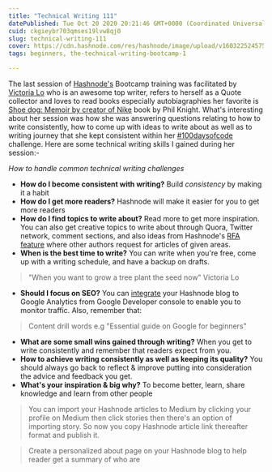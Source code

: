 ```yaml
---
title: "Technical Writing 111"
datePublished: Tue Oct 20 2020 20:21:46 GMT+0000 (Coordinated Universal Time)
cuid: ckgieybr703qmses19lvw8qj0
slug: technical-writing-111
cover: https://cdn.hashnode.com/res/hashnode/image/upload/v1603225245759/OxImASP-B.png
tags: beginners, the-technical-writing-bootcamp-1

---
```


The last session of [Hashnode's](hashnode.com) Bootcamp training was facilitated by [Victoria Lo]() who is an awesome top writer, refers to herself as a Quote collector and loves to read books especially autobiagraphies her favorite is [Shoe dog: Memoir by creator of Nike](https://g.co/kgs/kcNf7T) book by Phil Knight. What's interesting about her session was how she was answering questions relating to how to write consistently, how to come up with ideas to write about as well as to writing journey that she kept consistent within her [#100daysofcode](https://www.100daysofcode.com/) challenge. Here are some technical writing skills I gained during her session:-

*How to handle common technical writing challenges*

- **How do I become consistent with writing?**
 Build *consistency* by making it a habit  
- **How do I get more readers?**
 Hashnode will make it easier for you to get more readers
- **How do I find topics to write about?**
 Read more to get more inspiration. You can also get creative topics to write about through Quora, Twitter network, comment sections, and also ideas from Hashnode's [RFA feature](https://hashnode.com/rfa) where other authors request for articles of given areas.
- **When is the best time to write?**
You can write when you're free, come up with a writing schedule, and have a backup on drafts.
> "When you want to grow a tree plant the seed now" Victoria Lo
- **Should I focus on SEO?**
You can [integrate](https://hashnode.com/5f4a98e25ee1ba597542e0b2/dashboard/integrations) your Hashnode blog to Google Analytics from Google Developer console to enable you to monitor traffic. Also, remember that:
> Content drill words e.g "Essential guide on Google for beginners"
- **What are some small wins gained through writing?**
When you get to write consistently and remember that readers expect from you.
- **How to achieve writing consistently as well as keeping its quality?**
You should always go back to reflect & improve putting into consideration the advice and feedback you get.
- **What's your inspiration & big why?**
To become better, learn, share knowledge and learn from other people

> You can import your Hashnode articles to Medium by clicking your profile on Medium then click stories then there's an option of importing story. So now you copy Hashnode article link thereafter format and publish it.

> Create a personalized about page on your Hashnode blog to help reader get a summary of who are 